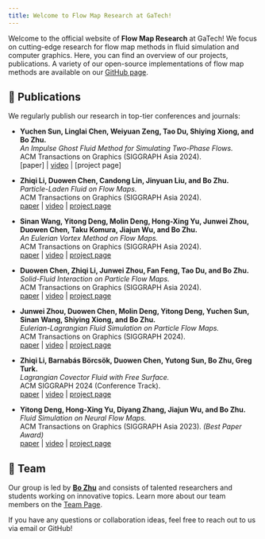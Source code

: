 ```yaml
---
title: Welcome to Flow Map Research at GaTech!
---
```


Welcome to the official website of **Flow Map Research** at GaTech! We focus on cutting-edge research for flow map methods in fluid simulation and computer graphics. Here, you can find an overview of our projects, publications. A variety of our open-source implementations of flow map methods are available on our [GitHub page](https://github.com/pfm-gatech).

## 📄 Publications

We regularly publish our research in top-tier conferences and journals:

- **Yuchen Sun, Linglai Chen, Weiyuan Zeng, Tao Du, Shiying Xiong, and Bo Zhu.**  
  *An Impulse Ghost Fluid Method for Simulating Two-Phase Flows.*  
  ACM Transactions on Graphics (SIGGRAPH Asia 2024).  
  [paper] | [video](https://youtu.be/MbEyyH2UB3s) | [project page]

- **Zhiqi Li, Duowen Chen, Candong Lin, Jinyuan Liu, and Bo Zhu.**  
  *Particle-Laden Fluid on Flow Maps.*  
  ACM Transactions on Graphics (SIGGRAPH Asia 2024).  
  [paper](https://arxiv.org/pdf/2409.06246) | [video](https://youtu.be/JzozR1t-sIE) | [project page](https://pearseven.github.io/LadenFlowProject/)

- **Sinan Wang, Yitong Deng, Molin Deng, Hong-Xing Yu, Junwei Zhou, Duowen Chen, Taku Komura, Jiajun Wu, and Bo Zhu.**  
  *An Eulerian Vortex Method on Flow Maps.*  
  ACM Transactions on Graphics (SIGGRAPH Asia 2024).  
  [paper](https://arxiv.org/pdf/2409.06201) | [video](https://youtu.be/okVnD-rCYrw) | [project page](https://evm.sinanw.com/)

- **Duowen Chen, Zhiqi Li, Junwei Zhou, Fan Feng, Tao Du, and Bo Zhu.**  
  *Solid-Fluid Interaction on Particle Flow Maps.*  
  ACM Transactions on Graphics (SIGGRAPH Asia 2024).  
  [paper](https://cdwj.github.io/projects/pfm-sfi-project-page/static/pdfs/SASIA_2024__Solid_Fluid_Interaction_on_Particle_Flow_Maps.pdf) | [video](https://youtu.be/nUJe4QIhoB8) | [project page](https://cdwj.github.io/projects/pfm-sfi-project-page/index.html)

- **Junwei Zhou, Duowen Chen, Molin Deng, Yitong Deng, Yuchen Sun, Sinan Wang, Shiying Xiong, and Bo Zhu.**  
  *Eulerian-Lagrangian Fluid Simulation on Particle Flow Maps.*  
  ACM Transactions on Graphics (SIGGRAPH 2024).  
  [paper](https://www.arxiv.org/pdf/2405.09672) | [video](https://www.youtube.com/watch?v=aErgFhxil7o) | [project page](https://zjw49246.github.io/projects/pfm/)

- **Zhiqi Li, Barnabás Börcsök, Duowen Chen, Yutong Sun, Bo Zhu, Greg Turk.**  
  *Lagrangian Covector Fluid with Free Surface.*  
  ACM SIGGRAPH 2024 (Conference Track).  
  [paper](https://arxiv.org/pdf/2405.09801) | [video](https://www.youtube.com/watch?v=MCa_CwekSAM) | [project page](https://zhiqili-cg.github.io/CovectorFluidFreeSurface/)

- **Yitong Deng, Hong-Xing Yu, Diyang Zhang, Jiajun Wu, and Bo Zhu.**  
  *Fluid Simulation on Neural Flow Maps.*  
  ACM Transactions on Graphics (SIGGRAPH Asia 2023). *(Best Paper Award)*  
  [paper](https://yitongdeng-projects.github.io/neural_flow_maps_webpage/assets/paper/NFM_v1.pdf) | [video](https://youtu.be/zNtPw1zr5tM) | [project page](https://yitongdeng-projects.github.io/neural_flow_maps_webpage/)


## 👥 Team

Our group is led by **[Bo Zhu](https://faculty.cc.gatech.edu/~bozhu/)** and consists of talented researchers and students working on innovative topics. Learn more about our team members on the [Team Page](https://faculty.cc.gatech.edu/~bozhu/team.html).


If you have any questions or collaboration ideas, feel free to reach out to us via email or GitHub!
